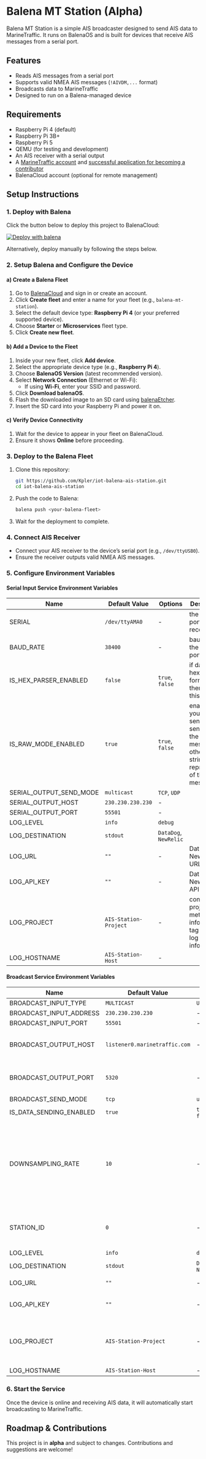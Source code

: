 # Balena MT Station (Alpha)

Balena MT Station is a simple AIS broadcaster designed to send AIS data to MarineTraffic. It runs on BalenaOS and is built for devices that receive AIS messages from a serial port.

## Features
- Reads AIS messages from a serial port
- Supports valid NMEA AIS messages (`!AIVDM,...` format)
- Broadcasts data to MarineTraffic
- Designed to run on a Balena-managed device

## Requirements
- Raspberry Pi 4 (default)
- Raspberry Pi 3B+
- Raspberry Pi 5
- QEMU (for testing and development)
- An AIS receiver with a serial output
- A [MarineTraffic account](https://www.marinetraffic.com) and [successful application for becoming a contributor](https://www.marinetraffic.com/en/join-us/cover-your-area )
- BalenaCloud account (optional for remote management)

## Setup Instructions

### 1. Deploy with Balena
Click the button below to deploy this project to BalenaCloud:

[![Deploy with balena](https://balena.io/deploy.png)](https://dashboard.balena-cloud.com/deploy?repoUrl=https://github.com/Kpler/iot-balena-ais-station)

Alternatively, deploy manually by following the steps below.

### 2. Setup Balena and Configure the Device
#### a) Create a Balena Fleet
1. Go to [BalenaCloud](https://dashboard.balena.io/) and sign in or create an account.
2. Click **Create fleet** and enter a name for your fleet (e.g., `balena-mt-station`).
3. Select the default device type: **Raspberry Pi 4** (or your preferred supported device).
4. Choose **Starter** or **Microservices** fleet type.
5. Click **Create new fleet**.

#### b) Add a Device to the Fleet
1. Inside your new fleet, click **Add device**.
2. Select the appropriate device type (e.g., **Raspberry Pi 4**).
3. Choose **BalenaOS Version** (latest recommended version).
4. Select **Network Connection** (Ethernet or Wi-Fi):
    - If using **Wi-Fi**, enter your SSID and password.
5. Click **Download balenaOS**.
6. Flash the downloaded image to an SD card using [balenaEtcher](https://www.balena.io/etcher/).
7. Insert the SD card into your Raspberry Pi and power it on.

#### c) Verify Device Connectivity
1. Wait for the device to appear in your fleet on BalenaCloud.
2. Ensure it shows **Online** before proceeding.

### 3. Deploy to the Balena Fleet
1. Clone this repository:
   ```sh
   git https://github.com/Kpler/iot-balena-ais-station.git
   cd iot-balena-ais-station
   ```
2. Push the code to Balena:
   ```sh
   balena push <your-balena-fleet>
   ```
3. Wait for the deployment to complete.

### 4. Connect AIS Receiver
- Connect your AIS receiver to the device’s serial port (e.g., `/dev/ttyUSB0`).
- Ensure the receiver outputs valid NMEA AIS messages.

### 5. Configure Environment Variables

#### Serial Input Service Environment Variables

| Name                      | Default Value       | Options              | Description                                                                                                      |
|---------------------------|--------------------|----------------------|------------------------------------------------------------------------------------------------------------------|
| SERIAL            | `/dev/ttyAMA0`     | -                    | the serial port used to receive data                                                                             |
| BAUD_RATE                 | `38400`            | -                    | baud rate of the serial port                                                                                     |
| IS_HEX_PARSER_ENABLED     | `false`            | `true`, `false`      | if data are hex-formatted then enable this parser                                                                |
| IS_RAW_MODE_ENABLED       | `true`             | `true`, `false`      | enable if you want to send the sentence of the AIS messages otherwise a string represantion of the whole message |
| SERIAL_OUTPUT_SEND_MODE   | `multicast`        | `TCP`, `UDP`         |                                                                                                                  |
| SERIAL_OUTPUT_HOST        | `230.230.230.230`  | -                    |                                                                                                                  |
| SERIAL_OUTPUT_PORT        | `55501`            | -                    |                                                                                                                  |
| LOG_LEVEL                 | `info`             | `debug`              |                                                                                                                  |
| LOG_DESTINATION           | `stdout`           | `DataDog`, `NewRelic` |                                                                                                                  |
| LOG_URL                   | `""`               | -                    | DataDog or NewRelic URL                                                                                          |
| LOG_API_KEY               | `""`               | -                    | DataDog or NewRelic API key                                                                                      |
| LOG_PROJECT               | `AIS-Station-Project` | -                    |   contain the project metadata info for DD tag or NR log information                                                                                                                |
| LOG_HOSTNAME              | `AIS-Station-Host` | -                    |                                                                                                                  |

#### Broadcast Service Environment Variables

| Name                      | Default Value          | Options              | Description                                                                                                      |
|---------------------------|-----------------------|----------------------|------------------------------------------------------------------------------------------------------------------|
| BROADCAST_INPUT_TYPE      | `MULTICAST`           | `UDP_SERVER`         |                                                                                                                  |
| BROADCAST_INPUT_ADDRESS   | `230.230.230.230`     | -                    |                                                                                                                  |
| BROADCAST_INPUT_PORT      | `55501`               | -                    |                                                                                                                  |
| BROADCAST_OUTPUT_HOST     | `listener0.marinetraffic.com` | -                    | add the IP received from MarineTraffic's email                                                                   |
| BROADCAST_OUTPUT_PORT     | `5320`                | -                    | add the Port received from MarineTraffic's email                                                                 |
| BROADCAST_SEND_MODE       | `tcp`                 | `udp`                |                                                                                                                  |
| IS_DATA_SENDING_ENABLED   | `true`                | `true`, `false`      |                                                                                                                  |
| DOWNSAMPLING_RATE         | `10`                  | -                    | downsampling messages to reduce bandwith throttling. measured in seconds eg. broadcast messages every 10 seconds |
| STATION_ID                | `0`                   | -                    | add the Station ID received from MarineTraffic's email                                                           |
| LOG_LEVEL                 | `info`                | `debug`              |                                                                                                                  |
| LOG_DESTINATION           | `stdout`              | `DataDog`, `NewRelic` |                                                                                                                  |
| LOG_URL                   | `""`                  | -                    | DataDog or NewRelic URL                                                                                          |
| LOG_API_KEY               | `""`                  | -                    | DataDog or NewRelic API key                                                                                      |
| LOG_PROJECT               | `AIS-Station-Project` | -                    |              contain the project metadata info for DD tag or NR log information                                                                                                     |
| LOG_HOSTNAME              | `AIS-Station-Host`    | -                    |                                                                                                                  |

### 6. Start the Service
Once the device is online and receiving AIS data, it will automatically start broadcasting to MarineTraffic.

## Roadmap & Contributions
This project is in **alpha** and subject to changes. Contributions and suggestions are welcome!


